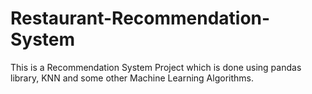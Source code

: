 # Restaurant-Recommendation-System
This is a Recommendation System Project which is done using pandas library, KNN and some other Machine Learning Algorithms.
